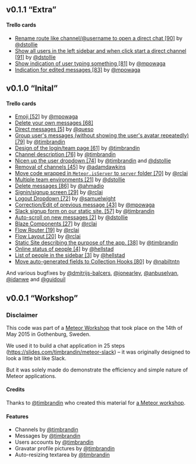 ## v0.1.1 “Extra”

#### Trello cards

* [Rename route like channel/@username to open a direct chat [90]](https://trello.com/c/6Ln5oLWN/90-rename-route-like-channel-username-to-open-a-direct-chat) by [@dstollie](https://github.com/dstollie)
* [Show all users in the left sidebar and when click start a direct channel [91]](https://trello.com/c/94DTGBVN/91-show-all-users-in-the-left-sidebar-and-when-click-start-a-direct-channel) by [@dstollie](https://github.com/dstollie)
* [Show indication of user typing something [81]](https://trello.com/c/ARtulLHl/81-show-indication-of-user-typing-something) by [@mpowaga](https://github.com/mpowaga)
* [Indication for edited messages [83]](https://trello.com/c/qhtOoq1Q/83-indication-for-edited-messages) by [@mpowaga](https://github.com/mpowaga)

## v0.1.0 “Inital”

#### Trello cards

* [Emoji [52]](https://trello.com/c/NpOdnryj/52-emoji) by [@mpowaga](https://github.com/mpowaga)
* [Delete your own messages [68]](https://trello.com/c/DqlrlCtL/68-delete-your-own-messages)
* [Direct messages [5]](https://trello.com/c/Wf4dwcHO/5-direct-messages) by [@queso](https://github.com/queso)
* [Group user's messages (without showing the user's avatar repeatedly) [79]](https://trello.com/c/L5liIMdQ/79-group-user-s-messages-without-showing-the-user-s-avatar-repeatedly) by [@timbrandin](https://github.com/timbrandin)
* [Design of the login/team page [61]](https://trello.com/c/lewLMQvH/61-design-of-the-login-team-page) by [@timbrandin](https://github.com/timbrandin)
* [Channel description [76]](https://trello.com/c/eMHSS5uy/76-channel-description) by [@timbrandin](https://github.com/timbrandin)
* [Nicen up the user dropdown [74]](https://trello.com/c/VZMl7O5j/74-nicen-up-the-user-dropdown) by [@timbrandin](https://github.com/timbrandin) and [@dstollie](https://github.com/dstollie)
* [Removal of channels [45]](https://trello.com/c/5kSmJfYv/45-removal-of-channels) by [@adamdawkins](https://github.com/adamdawkins)
* [Move code wrapped in `Meteor.isServer` to `server` folder [70]](https://trello.com/c/Y1QpVE83/70-move-code-wrapped-in-meteor-isserver-to-server-folder) by [@rclai](https://github.com/rclai)
* [Multiple team environments [21]](https://trello.com/c/X5kwmhwC/21-multiple-team-environments) by [@dstollie](https://github.com/dstollie)
* [Delete messages [86]](https://trello.com/c/zN9yXlsV/86-delete-messages) by [@ahmadio](https://github.com/ahmadio)
* [Signin/signup screen [29]](https://trello.com/c/laVZua5T/29-signin-signup-screen) by [@rclai](https://github.com/rclai)
* [Logout Dropdown [72]](https://trello.com/c/zwUCPndX/72-logout-dropdown) by [@samuelwight](https://github.com/samuelwight)
* [Correction/Edit of previous message [43]](https://trello.com/c/iPulPdie/43-correction-edit-of-previous-message) by [@mpowaga](https://github.com/mpowaga)
* [Slack signup form on our static site. [57]](https://trello.com/c/mKIFtMpn/57-slack-signup-form-on-our-static-site) by [@timbrandin](https://github.com/timbrandin)
* [Auto-scroll on new messages [2]](https://trello.com/c/ANXLkkWi/2-auto-scroll-on-new-messages) by [@dstollie](https://github.com/dstollie)
* [Blaze Components [27]](https://trello.com/c/12gBoujJ/27-blaze-components) by [@rclai](https://github.com/rclai)
* [Flow Router [19]](https://trello.com/c/NPCaQn9C/19-flow-router) by [@rclai](https://github.com/rclai)
* [Flow Layout [20]](https://trello.com/c/NhmaZCVQ/20-flow-layout) by [@rclai](https://github.com/rclai)
* [Static Site describing the purpose of the app. [38]](https://trello.com/c/cBMeXRCY/38-static-site-describing-the-purpose-of-the-app) by [@timbrandin](https://github.com/timbrandin)
* [Online status of people [4]](https://trello.com/c/eQljlVNf/4-online-status-of-people) by [@hellstad](https://github.com/hellstad)
* [List of people in the sidebar [3]](https://trello.com/c/1yvQY40O/3-list-of-people-in-the-sidebar) by [@hellstad](https://trello.com/c/eQljlVNf/4-online-status-of-people)
* [Move auto-generated fields to Collection Hooks [80]](https://trello.com/c/XKzAisd5/80-move-auto-generated-fields-to-collection-hooks) by [@nabiltntn](https://github.com/nabiltntn)

And various bugfixes by [@dmitrijs-balcers](https://github.com/dmitrijs-balcers), [@jonearley](https://github.com/jonearley), [@anbuselvan](https://github.com/anbuselvan), [@idanwe](https://github.com/idanwe) and  [@guidouil](https://github.com/guidouil)


## v0.0.1 “Workshop”

### Disclaimer

This code was part of a [Meteor Workshop](http://www.meetup.com/Meteor-Goteborg/events/221282857/) that took place on the 14th of May 2015 in Gothenburg, Sweden.

We used it to build a chat application in 25 steps (https://slides.com/timbrandin/meteor-slack) – it was originally designed to look a little bit like Slack.

But it was solely made do demonstrate the efficiency and simple nature of Meteor applications.

#### Credits

Thanks to [@timbrandin](https://github.com/timbrandin) who created this material for [a Meteor workshop](http://www.meetup.com/Meteor-Goteborg/events/221282857/).

#### Features

* Channels by [@timbrandin](https://github.com/timbrandin)
* Messages by [@timbrandin](https://github.com/timbrandin)
* Users accounts by [@timbrandin](https://github.com/timbrandin)
* Gravatar profile pictures by [@timbrandin](https://github.com/timbrandin)
* Auto-resizing textarea by [@timbrandin](https://github.com/timbrandin)
